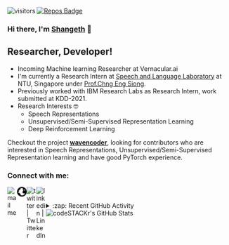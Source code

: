 ![visitors](https://visitor-badge.glitch.me/badge?page_id=page.id)
 [![Repos Badge](https://badges.pufler.dev/repos/shangeth)](https://badges.pufler.dev)
 
 
 ### Hi there, I'm [Shangeth](https://shangeth.com/) 👋

## Researcher, Developer!
- Incoming Machine learning Researcher at Vernacular.ai
- I'm currently a Research Intern at [Speech and Language Laboratory](https://personal.ntu.edu.sg/aseschng/SpeechLab.html) at NTU, Singapore under [Prof.Chng Eng Siong](https://personal.ntu.edu.sg/aseschng/default.html).
- Previously worked with IBM Research Labs as Research Intern, work submitted at KDD-2021.
- Research Interests :nerd_face:
    - Speech Representations
    - Unsupervised/Semi-Supervised Representation Learning
    - Deep Reinforcement Learning


Checkout the project [**wavencoder**](https://github.com/shangeth/wavencoder), looking for contributors who are interested in Speech Representations, Unsupervised/Semi-Supervised Representation learning and have good PyTorch experience.

### Connect with me:
[<img align="left" alt="mail me" width="22px" src="https://cdn.jsdelivr.net/npm/simple-icons@v3/icons/mail-dot-ru.svg" />](mailto:f20160442@goa.bits-pilani.ac.in)
[<img align="left" alt="shangeth.com" width="22px" src="https://raw.githubusercontent.com/iconic/open-iconic/master/svg/globe.svg" />](https://shangeth.com/)
[<img align="left" alt="twitter | Twitter" width="22px" src="https://cdn.jsdelivr.net/npm/simple-icons@v3/icons/twitter.svg" />](https://twitter.com/shangethr)
[<img align="left" alt="linkedin | LinkedIn" width="22px" src="https://cdn.jsdelivr.net/npm/simple-icons@v3/icons/linkedin.svg" />](https://www.linkedin.com/in/shangeth)

<br/>
<br/>
<details>
  <summary>:zap: Recent GitHub Activity</summary>
 
<!--START_SECTION:activity-->
1. ❗️ Closed issue [#14](https://github.com/shangeth/wavencoder/issues/14) in [shangeth/wavencoder](https://github.com/shangeth/wavencoder)
2. 🗣 Commented on [#14](https://github.com/shangeth/wavencoder/issues/14) in [shangeth/wavencoder](https://github.com/shangeth/wavencoder)
3. 🗣 Commented on [#14](https://github.com/shangeth/wavencoder/issues/14) in [shangeth/wavencoder](https://github.com/shangeth/wavencoder)
4. ❗️ Opened issue [#14](https://github.com/shangeth/wavencoder/issues/14) in [shangeth/wavencoder](https://github.com/shangeth/wavencoder)
5. 🎉 Merged PR [#1](https://github.com/shangeth/Speaker-Representation-Learning/pull/1) in [shangeth/Speaker-Representation-Learning](https://github.com/shangeth/Speaker-Representation-Learning)
<!--END_SECTION:activity-->

 </details>

<img align="left" alt="codeSTACKr's GitHub Stats" src="https://github-readme-stats-five-ochre.vercel.app/api?username=shangeth&show_icons=true&hide_border=true" />

